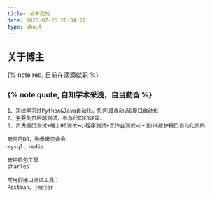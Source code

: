 ```yaml
---
title: 关于我的
date: 2020-07-25 20:34:27
type: about
---
```


## 关于博主
{% note red,  目前在滴滴就职 %}

### {% note quote, 自知学术采浅，自当勤奋 %}
    1、系统学习过Python&Java自动化，包含UI自动话&接口自动化
    2、主要负责后端测试，参与代码CR评审。
    3、负责接口测试+端上H5测试+小程序测试+工作台测试wb+设计&维护接口自动化代码
```
常用的DB，熟悉常见命令
mysql、redis 
```

```
常用抓包工具
charles
```

```
常用的接口测试工具：
Postman、jmeter
```